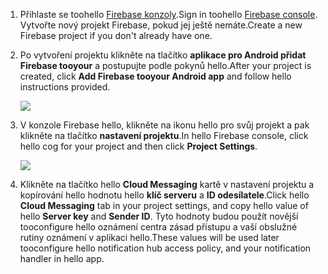 

1. <span data-ttu-id="ef423-101">Přihlaste se toohello [Firebase konzoly](https://firebase.google.com/console/).</span><span class="sxs-lookup"><span data-stu-id="ef423-101">Sign in toohello [Firebase console](https://firebase.google.com/console/).</span></span> <span data-ttu-id="ef423-102">Vytvořte nový projekt Firebase, pokud jej ještě nemáte.</span><span class="sxs-lookup"><span data-stu-id="ef423-102">Create a new Firebase project if you don't already have one.</span></span>
2. <span data-ttu-id="ef423-103">Po vytvoření projektu klikněte na tlačítko **aplikace pro Android přidat Firebase tooyour** a postupujte podle pokynů hello.</span><span class="sxs-lookup"><span data-stu-id="ef423-103">After your project is created, click **Add Firebase tooyour Android app** and follow hello instructions provided.</span></span>

    ![](./media/notification-hubs-enable-firebase-cloud-messaging/notification-hubs-add-firebase-to-android-app.png)
3. <span data-ttu-id="ef423-104">V konzole Firebase hello, klikněte na ikonu hello pro svůj projekt a pak klikněte na tlačítko **nastavení projektu**.</span><span class="sxs-lookup"><span data-stu-id="ef423-104">In hello Firebase console, click hello cog for your project and then click **Project Settings**.</span></span>

    ![](./media/notification-hubs-enable-firebase-cloud-messaging/notification-hubs-firebase-console-project-settings.png)
4. <span data-ttu-id="ef423-105">Klikněte na tlačítko hello **Cloud Messaging** kartě v nastavení projektu a kopírování hello hodnotu hello **klíč serveru** a **ID odesílatele**.</span><span class="sxs-lookup"><span data-stu-id="ef423-105">Click hello **Cloud Messaging** tab in your project settings, and copy hello value of hello **Server key** and **Sender ID**.</span></span> <span data-ttu-id="ef423-106">Tyto hodnoty budou použít novější tooconfigure hello oznámení centra zásad přístupu a vaší obslužné rutiny oznámení v aplikaci hello.</span><span class="sxs-lookup"><span data-stu-id="ef423-106">These values will be used later tooconfigure hello notification hub access policy, and your notification handler in hello app.</span></span>
